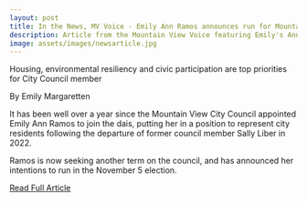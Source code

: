 ```yaml
---
layout: post
title: In the News, MV Voice - Emily Ann Ramos announces run for Mountain View City Council
description: Article from the Mountain View Voice featuring Emily's Announcment
image: assets/images/newsarticle.jpg
---
```


Housing, environmental resiliency and civic participation are top priorities for City Council member  

By Emily Margaretten  
  
It has been well over a year since the Mountain View City Council appointed Emily Ann Ramos to join the dais, putting her in a position to represent city residents following the departure of former council member Sally Liber in 2022.  
  
Ramos is now seeking another term on the council, and has announced her intentions to run in the November 5 election.  

<a href="https://www.mv-voice.com/election/2024/06/04/emily-ann-ramos-announces-run-for-mountain-view-city-council" class="button special next">Read Full Article</a>